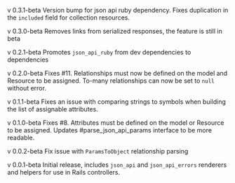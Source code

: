 v 0.3.1-beta
Version bump for json api ruby dependency. Fixes duplication in the
`included` field for collection resources.

v 0.3.0-beta
Removes links from serialized responses, the feature is still in beta

v 0.2.1-beta
Promotes `json_api_ruby` from dev dependencies to dependencies

v 0.2.0-beta
Fixes #11. Relationships must now be defined on the model and Resource to be
assigned. To-many relationships can now be set to `null` without error.

v 0.1.1-beta
Fixes an issue with comparing strings to symbols when building the list of
assignable attributes.

v 0.1.0-beta
Fixes #8. Attributes must be defined on the model or Resource to be assigned.
Updates #parse_json_api_params interface to be more readable.

v 0.0.2-beta
Fix issue with `ParamsToObject` relationship parsing

v 0.0.1-beta
Initial release, includes `json_api` and `json_api_errors` renderers and
helpers for use in Rails controllers.
